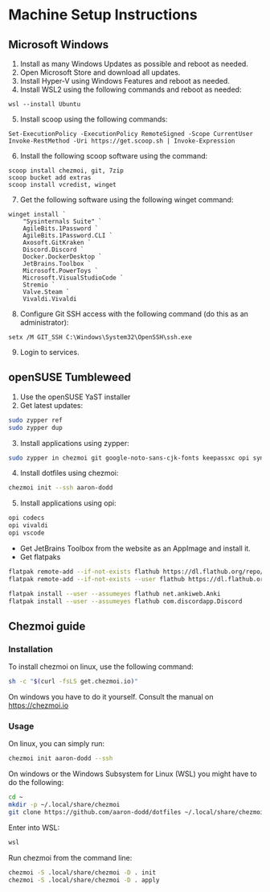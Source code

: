 # Machine Setup Instructions
## Microsoft Windows

1. Install as many Windows Updates as possible and reboot as needed.
2. Open Microsoft Store and download all updates.
3. Install Hyper-V using Windows Features and reboot as needed.
4. Install WSL2 using the following commands and reboot as needed:

```pwsh
wsl --install Ubuntu
```

5. Install scoop using the following commands:


```pwsh
Set-ExecutionPolicy -ExecutionPolicy RemoteSigned -Scope CurrentUser
Invoke-RestMethod -Uri https://get.scoop.sh | Invoke-Expression
```

6. Install the following scoop software using the command:

```pwsh
scoop install chezmoi, git, 7zip
scoop bucket add extras
scoop install vcredist, winget
```

7. Get the following software using the following winget command:

```pwsh
winget install `
    "Sysinternals Suite" `
    AgileBits.1Password `
    AgileBits.1Password.CLI `
    Axosoft.GitKraken `
    Discord.Discord `
    Docker.DockerDesktop `
    JetBrains.Toolbox `
    Microsoft.PowerToys `
    Microsoft.VisualStudioCode `
    Stremio `
    Valve.Steam `
    Vivaldi.Vivaldi
```

8. Configure Git SSH access with the following command (do this as an administrator):

```pwsh
setx /M GIT_SSH C:\Windows\System32\OpenSSH\ssh.exe
```

9. Login to services.

## openSUSE Tumbleweed

1. Use the openSUSE YaST installer
2. Get latest updates:

```bash
sudo zypper ref
sudo zypper dup
```

3. Install applications using zypper:

```bash
sudo zypper in chezmoi git google-noto-sans-cjk-fonts keepassxc opi syncthing
```

4. Install dotfiles using chezmoi:

```bash
chezmoi init --ssh aaron-dodd
```

5. Install applications using opi:

```bash
opi codecs
opi vivaldi
opi vscode
```

- Get JetBrains Toolbox from the website as an AppImage and install it.
- Get flatpaks

```bash
flatpak remote-add --if-not-exists flathub https://dl.flathub.org/repo/flathub.flatpakrepo
flatpak remote-add --if-not-exists --user flathub https://dl.flathub.org/repo/flathub.flatpakrepo

flatpak install --user --assumeyes flathub net.ankiweb.Anki
flatpak install --user --assumeyes flathub com.discordapp.Discord
```

## Chezmoi guide
### Installation

To install chezmoi on linux, use the following command:

```bash
sh -c "$(curl -fsLS get.chezmoi.io)"
```

On windows you have to do it yourself. Consult the manual on https://chezmoi.io

### Usage

On linux, you can simply run:

```bash
chezmoi init aaron-dodd --ssh
```

On windows or the Windows Subsystem for Linux (WSL) you might have to do the following:

```bash
cd ~
mkdir -p ~/.local/share/chezmoi
git clone https://github.com/aaron-dodd/dotfiles ~/.local/share/chezmoi
```

Enter into WSL:

```bash
wsl
```

Run chezmoi from the command line:

```bash
chezmoi -S .local/share/chezmoi -D . init
chezmoi -S .local/share/chezmoi -D . apply
```
